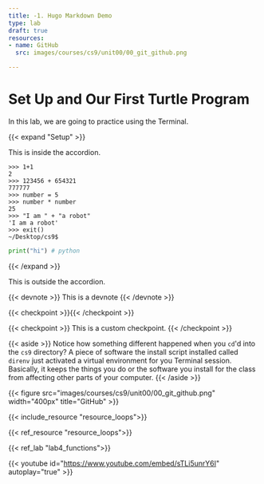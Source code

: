 ```yaml
---
title: -1. Hugo Markdown Demo
type: lab
draft: true
resources:
- name: GitHub
  src: images/courses/cs9/unit00/00_git_github.png

---
```


# Set Up and Our First Turtle Program

In this lab, we are going to practice using the Terminal.

{{< expand "Setup" >}}

This is inside the accordion.
```shell
>>> 1+1
2
>>> 123456 + 654321
777777
>>> number = 5
>>> number * number
25
>>> "I am " + "a robot"
'I am a robot'
>>> exit()
~/Desktop/cs9$
```

```python
print("hi") # python
```
{{< /expand >}}

This is outside the accordion.


{{< devnote >}}
This is a devnote
{{< /devnote >}}

{{< checkpoint >}}{{< /checkpoint >}}

{{< checkpoint >}}
This is a custom checkpoint.
{{< /checkpoint >}}

{{< aside >}}
Notice how something different happened when you `cd`'d into the `cs9` directory? A piece of
software the install script installed called `direnv` just activated a virtual environment
for you Terminal session. Basically, it keeps the things you do or the software you install
for the class from affecting other parts of your computer.
{{< /aside >}}

{{< figure src="images/courses/cs9/unit00/00_git_github.png" width="400px" title="GitHub" >}}

{{< include_resource "resource_loops">}}

{{< ref_resource "resource_loops">}}

{{< ref_lab "lab4_functions">}}

{{< youtube id="https://www.youtube.com/embed/sTLi5unrY6I" autoplay="true" >}}
